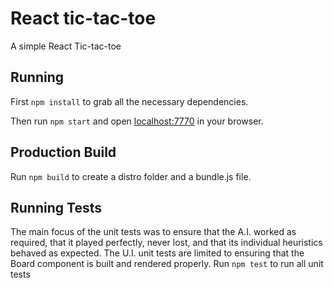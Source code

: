 # React tic-tac-toe

A simple React Tic-tac-toe

## Running

First `npm install` to grab all the necessary dependencies. 

Then run `npm start` and open <localhost:7770> in your browser.

## Production Build

Run `npm build` to create a distro folder and a bundle.js file.

## Running Tests
The main focus of the unit tests was to ensure that the A.I. worked as required,
that it played perfectly, never lost, and that its individual heuristics behaved as expected.
The U.I. unit tests are limited to ensuring that the Board component is built and rendered properly.
Run `npm test` to run all unit tests
